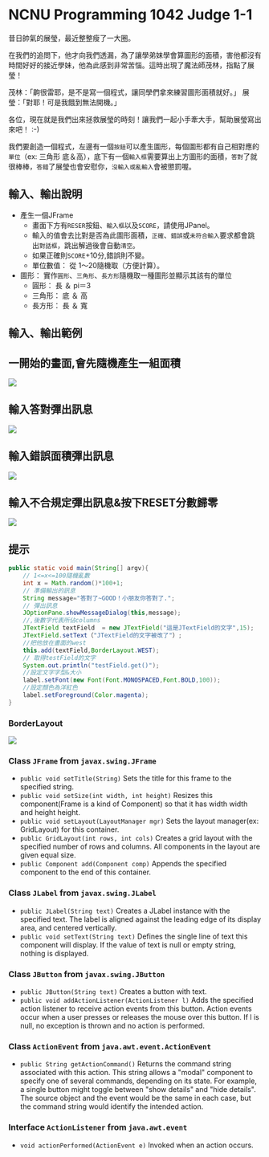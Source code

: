 
# NCNU Programming 1042 Judge 1-1

昔日帥氣的展瑩，最近整整瘦了一大圈。

在我們的追問下，他才向我們透漏，為了讓學弟妹學會算圖形的面積，害他都沒有時間好好的接近學妹，他為此感到非常苦惱。這時出現了魔法師茂林，指點了展瑩！

茂林：「齁很雷耶，是不是寫一個程式，讓同學們拿來練習圖形面積就好。」
展瑩：「對耶！可是我餓到無法開機。」

各位，現在就是我們出來拯救展瑩的時刻！讓我們一起小手牽大手，幫助展瑩寫出來吧！ :-)

我們要創造一個程式，左邊有一個`按鈕`可以產生圖形，每個圖形都有自己相對應的`單位`（ex: 三角形 底＆高），底下有一個`輸入框`需要算出上方圖形的面積，`答對`了就很棒棒，`答錯`了展瑩也會安慰你，`沒輸入或亂輸入`會被懲罰喔。

## 輸入、輸出說明
- 產生一個JFrame
    - 畫面下方有`RESER`按鈕、`輸入框`以及`SCORE`，請使用JPanel。
    - 輸入的值會去比對是否為此圖形面積，`正確`、`錯誤`或`未符合輸入`要求都會跳出`對話框`，跳出解過後會自動`清空`。
    - 如果正確則`SCORE`+10分,錯誤則不變。
    - 單位數值： 從 1～20隨機取（方便計算）。
- 圖形： 實作`圓形`、`三角形`、`長方形`隨機取一種圖形並顯示其該有的單位
    - 圓形： 長 ＆ pi＝3
    - 三角形： 底 ＆ 高
    - 長方形： 長 ＆ 寬

## 輸入、輸出範例

## 一開始的畫面,會先隨機產生一組面積
![](http://i.imgur.com/axJ2nUG.png)
## 輸入答對彈出訊息
![](http://i.imgur.com/feyXrMM.png)
## 輸入錯誤面積彈出訊息
![](http://i.imgur.com/TNeLsZl.png)
## 輸入不合規定彈出訊息&按下RESET分數歸零
![](http://i.imgur.com/cvHn2hg.jpg)

## 提示

```java
public static void main(String[] argv){
    // 1<=x<=100隨機亂數
    int x = Math.random()*100+1;
    // 準備輸出的訊息
    String message="答對了~GOOD！小朋友你答對了.";
    // 彈出訊息
    JOptionPane.showMessageDialog(this,message);
    //,後數字代表所佔columns 
    JTextField textField  = new JTextField("這是JTextField的文字",15);
    JTextField.setText（"JTextField的文字被改了"）;
    //把他放在畫面的west
    this.add(textField,BorderLayout.WEST);
    // 取得testField的文字
    System.out.println("testField.get()");
    //設定文字字型&大小
    label.setFont(new Font(Font.MONOSPACED,Font.BOLD,100));
    //設定顏色為洋紅色
    label.setForeground(Color.magenta);
} 
```
### BorderLayout
![](http://i.imgur.com/RfbmnbQ.gif)
### Class `JFrame` from `javax.swing.JFrame`
- `public void setTitle(String)`
  Sets the title for this frame to the specified string.
- `public void setSize(int width, int height)`
  Resizes this component(Frame is a kind of Component) so that it has width width and height height.
- `public void setLayout(LayoutManager mgr)`
  Sets the layout manager(ex: GridLayout) for this container.
- `public GridLayout(int rows, int cols)`
  Creates a grid layout with the specified number of rows and columns. All components in the layout are given equal size.
- `public Component add(Component comp)`
  Appends the specified component to the end of this container.
  
### Class `JLabel` from `javax.swing.JLabel`
- `public JLabel(String text)`
  Creates a JLabel instance with the specified text. The label is aligned against the leading edge of its display area, and centered vertically.
- `public void setText(String text)`
  Defines the single line of text this component will display. If the value of text is null or empty string, nothing is displayed.

### Class `JButton` from `javax.swing.JButton`
- `public JButton(String text)`
  Creates a button with text.
- `public void addActionListener(ActionListener l)`
  Adds the specified action listener to receive action events from this button. Action events occur when a user presses or releases the mouse over this button. If l is null, no exception is thrown and no action is performed.

### Class `ActionEvent` from `java.awt.event.ActionEvent`
- `public String getActionCommand()`
  Returns the command string associated with this action. This string allows a "modal" component to specify one of several commands, depending on its state. For example, a single button might toggle between "show details" and "hide details". The source object and the event would be the same in each case, but the command string would identify the intended action.

### Interface `ActionListener` from `java.awt.event`
- `void actionPerformed(ActionEvent e)`
  Invoked when an action occurs.
  

